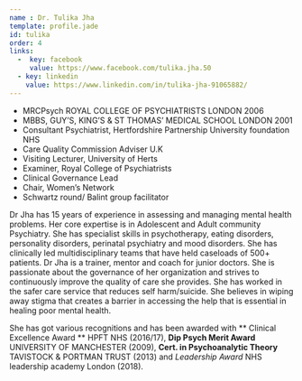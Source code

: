 ```yaml
---
name : Dr. Tulika Jha
template: profile.jade
id: tulika
order: 4
links:
  -  key: facebook
     value: https://www.facebook.com/tulika.jha.50
  - key: linkedin
    value: https://www.linkedin.com/in/tulika-jha-91065882/
---
```



- MRCPsych ROYAL COLLEGE OF PSYCHIATRISTS LONDON 2006
- MBBS, GUY’S, KING’S &amp; ST THOMAS’ MEDICAL SCHOOL LONDON 2001
- Consultant Psychiatrist, Hertfordshire Partnership University foundation NHS
- Care Quality Commission Adviser U.K
- Visiting Lecturer, University of Herts
- Examiner, Royal College of Psychiatrists
- Clinical Governance Lead
- Chair, Women’s Network
- Schwartz round/ Balint group facilitator

Dr Jha has 15 years of experience in assessing and managing mental health problems. Her core
expertise is in Adolescent and Adult community Psychiatry. She has specialist skills in psychotherapy,
eating disorders, personality disorders, perinatal psychiatry and mood disorders. She has clinically led
multidisciplinary teams that have held caseloads of 500+ patients. Dr Jha is a trainer, mentor and coach
for junior doctors. She is passionate about the governance of her organization and strives to continuously
improve the quality of care she provides. She has worked in the safer care service that reduces self
harm/suicide. She believes in wiping away stigma that creates a barrier in accessing the help that is
essential in healing poor mental health.


She has got various recognitions and has been awarded with ** Clinical Excellence Award ** HPFT NHS
(2016/17), **Dip Psych Merit Award** UNIVERSITY OF MANCHESTER (2009), **Cert. in Psychoanalytic
Theory** TAVISTOCK &amp; PORTMAN TRUST (2013) and *Leadership Award* NHS leadership academy
London (2018).